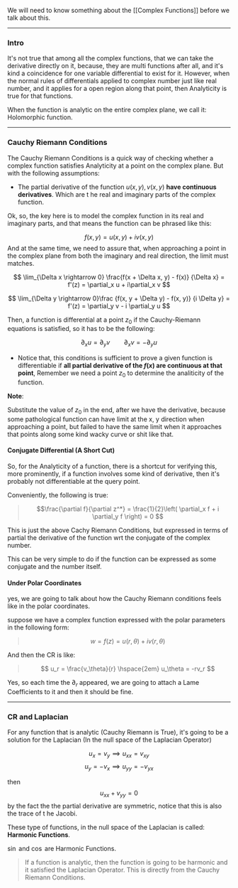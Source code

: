 We will need to know something about the [[Complex Functions]] before we talk about this. 

---
### Intro
It's not true that among all the complex functions, that we can take the derivative directly on it, because, they are multi functions after all, and it's kind a coincidence for one variable differential to exist for it. However, when the normal rules of differentials applied to complex number just like real number, and it applies for a open region along that point, then Analyticity is true for that functions. 

When the function is analytic on the entire complex plane, we call it: Holomorphic function. 

---

###  Cauchy Riemann Conditions

The Cauchy Riemann Conditions is a quick way of checking whether a complex function satisfies Analyticity at a point on the complex plane. But with the following assumptions: 

* The partial derivative of the function $u(x,y), v(x, y)$ **have continuous derivatives**. Which are t he real and imaginary parts of the complex function. 

Ok, so, the key here is to model the complex function in its real and imaginary parts, and that means the function can be phrased like this: 

$$
f(x, y) = u(x, y) + iv(x, y)
$$
And at the same time, we need to assure that, when approaching a point in the complex plane from both the imaginary and real direction, the limit must matches. 

$$
\lim_{\Delta x \rightarrow 0}
\frac{f(x + \Delta x, y) - f(x)}
{\Delta x} = f'(z) = \partial_x u + i\partial_x v
$$

$$
\lim_{\Delta y \rightarrow 0}\frac
{f(x, y + \Delta y) - f(x, y)}
{i \Delta y} = f'(z) = \partial_y v - i \partial_y u
$$

Then, a function is differential at a point $z_0$ if the Cauchy-Riemann equations is satisfied, so it has to be the following: 

$$
\partial_x u= \partial_y v \hspace{2em} \partial_x v = - \partial_y u
$$

* Notice that, this conditions is sufficient to prove a given function is differentiable if  **all partial derivative of the $f(x)$ are continuous at that point**, Remember we need a point $z_0$ to determine the analiticity of the function. 

**Note**: 

Substitute the value of $z_0$ in the end, after we have the derivative, because some pathological function can have limit at the x, y direction when approaching a point, but failed to have the same limit when it approaches that points along some kind wacky curve or shit like that. 

#### Conjugate Differential (A Short Cut)

So, for the Analyticity of a function, there is a shortcut for verifying this, more prominently, if a function involves some kind of derivative, then it's probably not differentiable at the query point.

Conveniently, the following is true: 

> $$\frac{\partial f}{\partial z^*} = 
> \frac{1}{2}\left( 
\partial_x f + i \partial_y f
\right) = 0
> $$

This is just the above Cachy Riemann Conditions, but expressed in terms of partial the derivative of the function wrt the conjugate of the complex number. 

This can be very simple to do if the function can be expressed as some conjugate and the number itself. 

#### Under Polar Coordinates

yes, we are going to talk about how the Cauchy Riemann conditions feels like in the polar coordinates. 

suppose we have a complex function expressed with the polar parameters in the following form: 

> $$w = f(z) = u(r, \theta) + i v(r, \theta)
> $$

And then the CR is like: 

> $$
> u_r = \frac{v_\theta}{r} \hspace{2em} u_\theta = -rv_r
> $$

Yes, so each time the $\partial_r$ appeared, we are going to attach a Lame Coefficients to it and then it should be fine. 

---
### CR and Laplacian

For any function that is analytic (Cauchy Riemann is True), it's going to be a solution for the Laplacian (In the null space of the Laplacian Operator)

$$
u_x = v_y \implies u_{xx} = v_{xy}
$$
$$
u_y = - v_x \implies u_{yy} = -v_{yx}
$$

then $$u_{xx} + v_{yy} = 0$$ by the fact the the partial derivative are symmetric, notice that this is also the trace of t he Jacobi. 

These type of functions, in the null space of the Laplacian is called: **Harmonic Functions**.

$\sin$ and $\cos$ are Harmonic Functions. 

> If a function is analytic, then the function is going to be harmonic and it satisfied the Laplacian Operator. This is directly from the Cauchy Riemann Conditions. 


